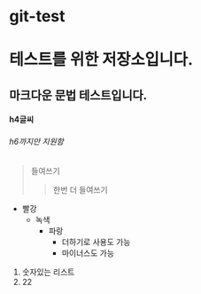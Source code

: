 # git-test

# 테스트를 위한 저장소입니다.

## 마크다운 문법 테스트입니다.

#### h4글씨

###### h6까지만 지원함

> 들여쓰기
>
> > 한번 더 들여쓰기

- 빨강
  - 녹색
    - 파랑
      - 더하기로 사용도 가능
      * 마이너스도 가능

1. 숫자있는 리스트
2. 22
